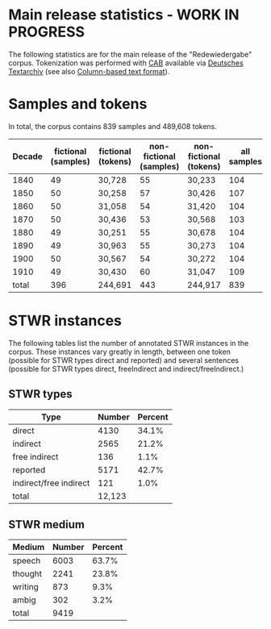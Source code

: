 # Main release statistics - WORK IN PROGRESS

The following statistics are for the main release of the "Redewiedergabe" corpus. Tokenization was performed with [CAB](https://kaskade.dwds.de/demo/cab/file) available via [Deutsches Textarchiv](http://www.deutschestextarchiv.de) (see also [Column-based text format](https://github.com/redewiedergabe/corpus/wiki/Column-based-text-format)).

# Samples and tokens

In total, the corpus contains 839 samples and 489,608 tokens.

| Decade | fictional (samples) | fictional (tokens) | non-fictional (samples) | non-fictional (tokens) | all samples | all tokens |
|--------|---------------------|--------------------|---------------------------|--------------------------|----------------|---------------|
| 1840   | 49                  | 30,728             | 55                        | 30,233                   | 104             | 60,961        |
| 1850   | 50                  | 30,258             | 57                        | 30,426                   | 107             | 60,684        |
| 1860   | 50                  | 31,058             | 54                        | 31,420                   | 104             | 62,478        |
| 1870   | 50                  | 30,436             | 53                        | 30,568                   | 103             | 61,004        |
| 1880   | 49                  | 30,251             | 55                        | 30,678                   | 104             | 60,929        |
| 1890   | 49                  | 30,963             | 55                        | 30,273                   | 104             | 61,236        |
| 1900   | 50                  | 30,567             | 54                        | 30,272                   | 104             | 60,839        |
| 1910   | 49                  | 30,430             | 60                        | 31,047                   | 109             | 61,477        |
| total | 396                 | 244,691            | 443                       | 244,917                  | 839            | 489,608       |

# STWR instances
The following tables list the number of annotated STWR instances in the corpus. These instances vary greatly in length, between one token (possible for STWR types direct and reported) and several sentences (possible for STWR types direct, freeIndirect and indirect/freeIndirect.)

## STWR types
| Type                    | Number | Percent|
|------------------------|--------|---------|
| direct                 | 4130   | 34.1%   |
| indirect               | 2565   | 21.2%   |
| free indirect          |  136   | 1.1%    |
| reported               | 5171   | 42.7%   |
| indirect/free indirect |  121   | 1.0%    |
| total                 | 12,123  |         |

## STWR medium
| Medium  | Number | Percent |
|---------|--------|---------|
| speech  | 6003   | 63.7%   |
| thought | 2241   | 23.8%   |
| writing | 873    | 9.3%    |
| ambig   | 302    | 3.2%    |
| total  | 9419   |         |
